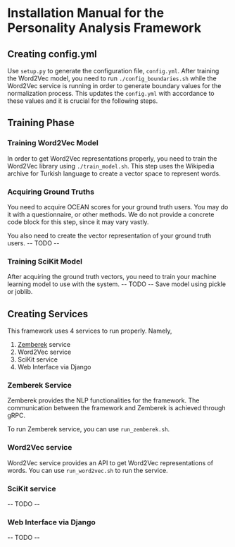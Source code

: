 # Installation Manual for the Personality Analysis Framework

## Creating config.yml 

Use ```setup.py``` to generate the configuration file, ```config.yml```. After training the Word2Vec model, you need to run ```./config_boundaries.sh``` while the Word2Vec service is running in order to generate boundary values for the normalization process. This updates the ```config.yml``` with accordance to these values and it is crucial for the following steps.

## Training Phase

### Training Word2Vec Model

In order to get Word2Vec representations properly, you need to train the Word2Vec library using ```./train_model.sh```. This step uses the Wikipedia archive for Turkish language to create a vector space to represent words.

### Acquiring Ground Truths

You need to acquire OCEAN scores for your ground truth users. You may do it with a questionnaire, or other methods. We do not provide a concrete code block for this step, since it may vary vastly.

You also need to create the vector representation of your ground truth users. -- TODO --

### Training SciKit Model

After acquiring the ground truth vectors, you need to train your machine learning model to use with the system. -- TODO -- Save model using pickle or joblib.

## Creating Services

This framework uses 4 services to run properly. Namely,

1. [Zemberek](https://github.com/ahmetaa/zemberek-nlp) service
2. Word2Vec service
3. SciKit service
4. Web Interface via Django

### Zemberek Service

Zemberek provides the NLP functionalities for the framework. The communication between the framework and Zemberek is achieved through gRPC. 

To run Zemberek service, you can use ```run_zemberek.sh```.


### Word2Vec service

Word2Vec service provides an API to get Word2Vec representations of words. You can use ```run_word2vec.sh``` to run the service.

### SciKit service

-- TODO --

### Web Interface via Django

-- TODO -- 


